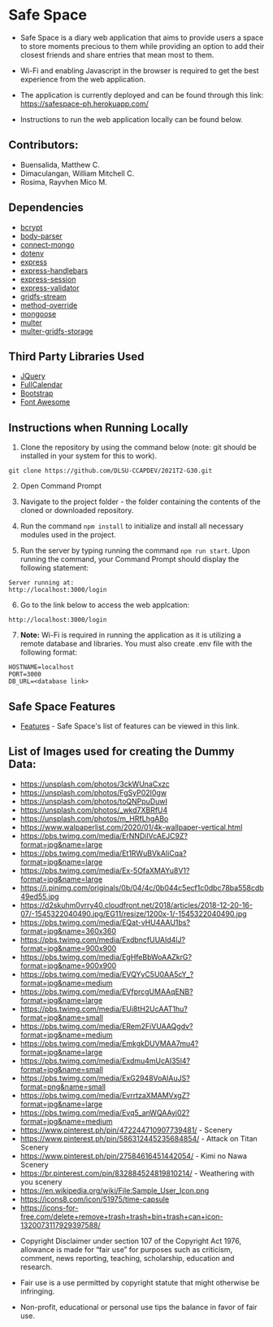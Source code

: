 # Safe Space
* Safe Space is a diary web application that aims to provide users a space to store moments precious to them while providing
an option to add their closest friends and share entries that mean most to them. 

* Wi-Fi and enabling Javascript in the browser is required to get the best experience from the web application. 

* The application is currently deployed and can be found through this link: https://safespace-ph.herokuapp.com/

* Instructions to run the web application locally can be found below. 

## Contributors:
- Buensalida, Matthew C.
- Dimaculangan, William Mitchell C.
- Rosima, Rayvhen Mico M.

## Dependencies
- [bcrypt](https://www.npmjs.com/package/bcrypt)
- [body-parser](https://www.npmjs.com/package/body-parser)    
- [connect-mongo](https://www.npmjs.com/package/connect-mongo)
- [dotenv](https://www.npmjs.com/package/dotenv)
- [express](https://www.npmjs.com/package/express)
- [express-handlebars](https://www.npmjs.com/package/express-handlebars)
- [express-session](https://www.npmjs.com/package/express-session)
- [express-validator](https://www.npmjs.com/package/express-validator)
- [gridfs-stream](https://www.npmjs.com/package/gridfs-stream)
- [method-override](https://www.npmjs.com/package/method-override)
- [mongoose](https://www.npmjs.com/package/mongoose)
- [multer](https://www.npmjs.com/package/multer)
- [multer-gridfs-storage](https://www.npmjs.com/package/multer-gridfs-storage)

## Third Party Libraries Used

- [JQuery](https://jquery.com/) 
- [FullCalendar](https://fullcalendar.io/)
- [Bootstrap](https://getbootstrap.com/)
- [Font Awesome](https://fontawesome.com/)

## Instructions when Running Locally
1. Clone the repository by using the command below (note: git should be installed in your system for this to work).

```
git clone https://github.com/DLSU-CCAPDEV/2021T2-G30.git 
```

2. Open Command Prompt

3. Navigate to the project folder - the folder containing the contents of the cloned or downloaded repository.

4. Run the command ```npm install``` to initialize and install all necessary modules used in the project.

5. Run the server by typing running the command ```npm run start```. Upon running the command, your Command Prompt should display the following statement:

```
Server running at:
http://localhost:3000/login
```

6. Go to the link below to access the web applcation:
```
http://localhost:3000/login
``` 

7. **Note:** Wi-Fi is required in running the application as it is utilizing a remote database and libraries. You must also create .env file with the following format:
```
HOSTNAME=localhost
PORT=3000
DB_URL=<database link>
```

## Safe Space Features
- [Features](https://drive.google.com/file/d/1Z3nS5hH5BAZBP3QdYXk5sbwz7DsO2rDD/view?usp=sharing) - Safe Space's list of features can be viewed in this link.

## List of Images used for creating the Dummy Data:
* https://unsplash.com/photos/3ckWUnaCxzc 
* https://unsplash.com/photos/FgSyP02I0gw
* https://unsplash.com/photos/toQNPpuDuwI
* https://unsplash.com/photos/_wkd7XBRfU4
* https://unsplash.com/photos/m_HRfLhgABo
* https://www.walpaperlist.com/2020/01/4k-wallpaper-vertical.html
* https://pbs.twimg.com/media/ErNNDilVcAEJC9Z?format=jpg&name=large
* https://pbs.twimg.com/media/Et1RWuBVkAIiCqa?format=jpg&name=large
* https://pbs.twimg.com/media/Ex-5OfaXMAYu8V1?format=jpg&name=large
* https://i.pinimg.com/originals/0b/04/4c/0b044c5ecf1c0dbc78ba558cdb49ed55.jpg
* https://d2skuhm0vrry40.cloudfront.net/2018/articles/2018-12-20-16-07/-1545322040490.jpg/EG11/resize/1200x-1/-1545322040490.jpg
* https://pbs.twimg.com/media/EQat-vHU4AAU1bs?format=jpg&name=360x360
* https://pbs.twimg.com/media/ExdbncfUUAId4lJ?format=jpg&name=900x900
* https://pbs.twimg.com/media/EgHfeBbWoAAZkrG?format=jpg&name=900x900
* https://pbs.twimg.com/media/EVQYyC5U0AA5cY_?format=jpg&name=medium
* https://pbs.twimg.com/media/EVfprcgUMAAqENB?format=jpg&name=large
* https://pbs.twimg.com/media/EUi8tH2UcAAT1hu?format=jpg&name=small
* https://pbs.twimg.com/media/ERem2FiVUAAQgdv?format=jpg&name=medium
* https://pbs.twimg.com/media/EmkgkDUVMAA7mu4?format=jpg&name=large
* https://pbs.twimg.com/media/Exdmu4mUcAI35l4?format=jpg&name=small
* https://pbs.twimg.com/media/ExG2948VoAIAuJS?format=png&name=small
* https://pbs.twimg.com/media/EvrrtzaXMAMVxgZ?format=jpg&name=large
* https://pbs.twimg.com/media/Evq5_anWQAAyi02?format=jpg&name=medium
* https://www.pinterest.ph/pin/472244710907739481/ - Scenery
* https://www.pinterest.ph/pin/586312445235684854/ - Attack on Titan Scenery
* https://www.pinterest.ph/pin/27584616451442054/ - Kimi no Nawa Scenery
* https://br.pinterest.com/pin/832884524819810214/ - Weathering with you scenery 
* https://en.wikipedia.org/wiki/File:Sample_User_Icon.png 
* https://icons8.com/icon/51975/time-capsule
* https://icons-for-free.com/delete+remove+trash+trash+bin+trash+can+icon-1320073117929397588/
<!-- * https://www.facebook.com/DpcRosima/ Respective Pictures from Rayvhen Mico Rosima
* https://www.facebook.com/matthew.buensalida.1 Repsective Pictures from Matthew Buensalida
* https://www.facebook.com/william.cruz.dimaculangan Respective Picture from William Dimaculangan -->

* Copyright Disclaimer under section 107 of the Copyright Act 1976, allowance is made for “fair use” for purposes such as criticism, comment, news reporting, teaching, scholarship, education and research.

* Fair use is a use permitted by copyright statute that might otherwise be infringing. 

* Non-profit, educational or personal use tips the balance in favor of fair use. 
